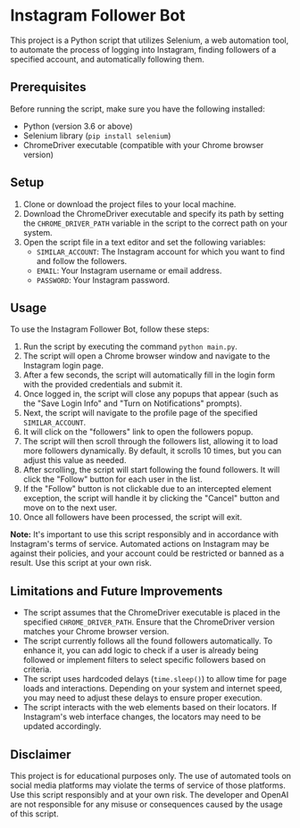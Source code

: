 # Instagram Follower Bot

This project is a Python script that utilizes Selenium, a web automation tool, to automate the process of logging into Instagram, finding followers of a specified account, and automatically following them.

## Prerequisites

Before running the script, make sure you have the following installed:

- Python (version 3.6 or above)
- Selenium library (`pip install selenium`)
- ChromeDriver executable (compatible with your Chrome browser version)

## Setup

1. Clone or download the project files to your local machine.
2. Download the ChromeDriver executable and specify its path by setting the `CHROME_DRIVER_PATH` variable in the script to the correct path on your system.
3. Open the script file in a text editor and set the following variables:
   - `SIMILAR_ACCOUNT`: The Instagram account for which you want to find and follow the followers.
   - `EMAIL`: Your Instagram username or email address.
   - `PASSWORD`: Your Instagram password.

## Usage

To use the Instagram Follower Bot, follow these steps:

1. Run the script by executing the command `python main.py`.
2. The script will open a Chrome browser window and navigate to the Instagram login page.
3. After a few seconds, the script will automatically fill in the login form with the provided credentials and submit it.
4. Once logged in, the script will close any popups that appear (such as the "Save Login Info" and "Turn on Notifications" prompts).
5. Next, the script will navigate to the profile page of the specified `SIMILAR_ACCOUNT`.
6. It will click on the "followers" link to open the followers popup.
7. The script will then scroll through the followers list, allowing it to load more followers dynamically. By default, it scrolls 10 times, but you can adjust this value as needed.
8. After scrolling, the script will start following the found followers. It will click the "Follow" button for each user in the list.
9. If the "Follow" button is not clickable due to an intercepted element exception, the script will handle it by clicking the "Cancel" button and move on to the next user.
10. Once all followers have been processed, the script will exit.

**Note:** It's important to use this script responsibly and in accordance with Instagram's terms of service. Automated actions on Instagram may be against their policies, and your account could be restricted or banned as a result. Use this script at your own risk.

## Limitations and Future Improvements

- The script assumes that the ChromeDriver executable is placed in the specified `CHROME_DRIVER_PATH`. Ensure that the ChromeDriver version matches your Chrome browser version.
- The script currently follows all the found followers automatically. To enhance it, you can add logic to check if a user is already being followed or implement filters to select specific followers based on criteria.
- The script uses hardcoded delays (`time.sleep()`) to allow time for page loads and interactions. Depending on your system and internet speed, you may need to adjust these delays to ensure proper execution.
- The script interacts with the web elements based on their locators. If Instagram's web interface changes, the locators may need to be updated accordingly.

## Disclaimer

This project is for educational purposes only. The use of automated tools on social media platforms may violate the terms of service of those platforms. Use this script responsibly and at your own risk. The developer and OpenAI are not responsible for any misuse or consequences caused by the usage of this script.
